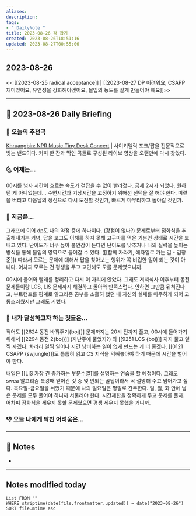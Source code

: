 ```yaml
---
aliases: 
description:
tags:
- " DailyNote "
title: 2023-08-26 감 잡기
created: 2023-08-26T18:51:16
updated: 2023-08-27T00:55:06
---
```


## 2023-08-26

<< [[2023-08-25 radical acceptance]] | [[2023-08-27 DP 어려워요, CSAPP 재미있어요, 유연성을 강화해야겠어요, 몰입의 농도를 짙게 만들어야 해요]]>>

---

## 📅 2023-08-26 Daily Briefing

### 🎵 오늘의 추천곡

[Khruangbin: NPR Music Tiny Desk Concert](https://youtu.be/vWLJeqLPfSU?feature=shared) | 사이키델릭 포크/팝을 전문적으로 빚는 밴드이다. 커피 한 잔과 딱인 곡들로 구성된 라이브 영상을 오랜만에 다시 찾았다.

### 🌜 어제는...

00시를 넘자 시간이 흐르는 속도가 걷잡을 수 없이 빨라졌다. 금세 2시가 되었다. 원하던 게 아니었는데... 수면시간과 기상시간을 고정하기 위해선 선택을 잘 해야 한다. 미련을 버리고 다음날의 정신으로 다시 도전할 것인가, 빠르게 마무리하고 돌아갈 것인가.

### 🙌 지금은...

그래프에 이어 dp도 나의 약점 중에 하나이다. (강점이 없나?) 문제로부터 점화식을 추출해내기는 커녕, 답을 보고도 이해를 하지 못해 고구마를 먹은 기분인 상태로 시간을 보내고 있다. 난이도가 너무 높아 불안감이 든다면 난이도를 낮추거나 나의 실력을 높이는 방식을 통해 몰입의 영역으로 들어갈 수 있다. ([[함께 자라기, 애자일로 가는 길 - 김창준]]) 따라서 모르는 문제에 대해서 답을 찾아보는 행위가 꼭 비겁한 일이 되는 것이 아니다. 어차피 모르는 건 평생을 두고 고민해도 모를 문제였으니까.

00시에 들어와 빨래를 정리하고 다시 이 자리에 앉았다. 그래도 저녁식사 이후부터 동전문제들이랑 LCS, LIS 문제까지 해결하고 돌아와 만족스럽다. 안하면 그만큼 뒤쳐진다고, 부트캠프를 핑계로 알고리즘 공부를 소홀히 했던 내 자신의 실체를 마주하게 되어 고통스러웠지만 그래도 기뻤다. 

### 🚀 내가 달성하고자 하는 것들은...

적어도 [[2624 동전 바꿔주기{boj}]] 문제까지는 20시 전까지 풀고, 00시에 들어가기 위해서 [[2294 동전 2{boj}]] (지난주에 풀었지?) 와 [[9251 LCS {boj}]] 까지 풀고 일찍 자겠다. 차라리 일찍 일어나 시간 낭비하는 일이 없게 만드는 게 더 좋겠다. [[0121 CSAPP {swjungle}]]도 틈틈히 읽고 CS 지식을 익혀놓아야 하기 때문에 시간을 벌어야 한다.

내일은 [[LIS 가장 긴 증가하는 부분수열]]를 설명하는 연습을 할 예정이다. 그래도 swea 알고리즘 특강때 얻어간 것 중 몇 안되는 꿀팁이라서 꼭 설명해 주고 넘어가고 싶다. 목요일-금요일을 쉬었기 때문에 나의 일요일은 평일로 간주한다. 일, 월, 화 안에 남은 문제를 모두 풀어야 하니까 서둘러야 한다. 시간제한을 정확하게 두고 문제를 풀자. 어차피 점화식을 세우지 못할 문제였으면 평생 세우지 못했을 거니까. 

### 👎 오늘 나에게 닥친 어려움은...

---

## 📝 Notes

- 

---

## Notes modified today

```dataview
List FROM "" 
WHERE striptime(date(file.frontmatter.updated)) = date("2023-08-26") 
SORT file.mtime asc
```
